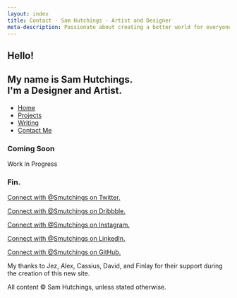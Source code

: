 ```yaml
---
layout: index
title: Contact - Sam Hutchings - Artist and Designer
meta-description: Passionate about creating a better world for everyone, through making great experiences. Open to opportunities.
---
```


  <section id="s-hello">
    <div class="container" id="c-hello">
      <h1>Hello!</h1>
      <h2>My name is Sam Hutchings.<br />I'm a Designer and Artist.</h2>
    </div>
  </section>
  <section id="s-nav">
    <div class="container" id="c-nav">
      <nav>
        <ul>
          <li><a href="http://www.samhutchings.co" class="active">Home</a></li>
          <li><a href="/projects">Projects</a></li>
          <li><a href="/writing">Writing</a></li>
          <li><a href="/contact">Contact Me</a></li>
        </ul>
      </nav>
    </div>
  </section>
  <section id="s-designingTheFuture">
    <div class="container" id="c-designingTheFuture">
      <h3>Coming Soon</h3>
      <p>Work in Progress</p>
    </div>
  </section>
  <section id="s-footer">
    <div class="container" id="c-footer">
      <h3>Fin.</h3>
      <p id="twitterLink"><a href="https://www.twitter.com/Smutchings" target="_blank">Connect with @Smutchings on Twitter.</a></p>
      <p id="dribbbleLink"><a href="https://dribbble.com/smutchings" target="_blank">Connect with @Smutchings on Dribbble.</a></p>
      <p id="instagramLink"><a href="https://www.instagram.com/Smutchings/" target="_blank">Connect with @Smutchings on Instagram.</a></p>
      <p id="linkedinLink"><a href="https://www.linkedin.com/in/Smutchings/" target="_blank">Connect with @Smutchings on LinkedIn.</a></p>
      <p id="githubLink"><a href="https://github.com/Smutchings" target="_blank">Connect with @Smutchings on GitHub.</a></p>
      <p>My thanks to Jez, Alex, Cassius, David, and Finlay for their support during the creation of this new site.</p>
      <p>All content &copy; Sam Hutchings, unless stated otherwise.</p>
    </div>
  </section>
